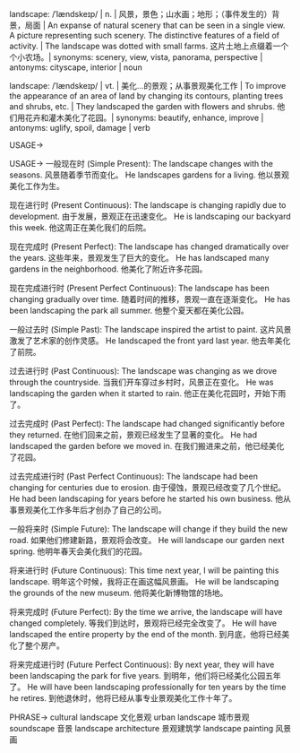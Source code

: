 landscape: /ˈlændskeɪp/ | n. | 风景，景色；山水画；地形；（事件发生的）背景，局面 | An expanse of natural scenery that can be seen in a single view.  A picture representing such scenery. The distinctive features of a field of activity. |  The landscape was dotted with small farms.  这片土地上点缀着一个个小农场。| synonyms: scenery, view, vista, panorama, perspective | antonyms: cityscape, interior | noun

landscape: /ˈlændskeɪp/ | vt. | 美化…的景观；从事景观美化工作 | To improve the appearance of an area of land by changing its contours, planting trees and shrubs, etc. | They landscaped the garden with flowers and shrubs. 他们用花卉和灌木美化了花园。| synonyms:  beautify, enhance, improve | antonyms:  uglify, spoil, damage | verb


USAGE->

USAGE->
一般现在时 (Simple Present):
The landscape changes with the seasons.  风景随着季节而变化。
He landscapes gardens for a living. 他以景观美化工作为生。

现在进行时 (Present Continuous):
The landscape is changing rapidly due to development. 由于发展，景观正在迅速变化。
He is landscaping our backyard this week. 他这周正在美化我们的后院。

现在完成时 (Present Perfect):
The landscape has changed dramatically over the years.  这些年来，景观发生了巨大的变化。
He has landscaped many gardens in the neighborhood. 他美化了附近许多花园。

现在完成进行时 (Present Perfect Continuous):
The landscape has been changing gradually over time.  随着时间的推移，景观一直在逐渐变化。
He has been landscaping the park all summer. 他整个夏天都在美化公园。

一般过去时 (Simple Past):
The landscape inspired the artist to paint.  这片风景激发了艺术家的创作灵感。
He landscaped the front yard last year. 他去年美化了前院。

过去进行时 (Past Continuous):
The landscape was changing as we drove through the countryside. 当我们开车穿过乡村时，风景正在变化。
He was landscaping the garden when it started to rain. 他正在美化花园时，开始下雨了。

过去完成时 (Past Perfect):
The landscape had changed significantly before they returned. 在他们回来之前，景观已经发生了显著的变化。
He had landscaped the garden before we moved in. 在我们搬进来之前，他已经美化了花园。

过去完成进行时 (Past Perfect Continuous):
The landscape had been changing for centuries due to erosion.  由于侵蚀，景观已经改变了几个世纪。
He had been landscaping for years before he started his own business.  他从事景观美化工作多年后才创办了自己的公司。

一般将来时 (Simple Future):
The landscape will change if they build the new road. 如果他们修建新路，景观将会改变。
He will landscape our garden next spring. 他明年春天会美化我们的花园。

将来进行时 (Future Continuous):
This time next year, I will be painting this landscape. 明年这个时候，我将正在画这幅风景画。
He will be landscaping the grounds of the new museum.  他将美化新博物馆的场地。

将来完成时 (Future Perfect):
By the time we arrive, the landscape will have changed completely. 等我们到达时，景观将已经完全改变了。
He will have landscaped the entire property by the end of the month.  到月底，他将已经美化了整个房产。

将来完成进行时 (Future Perfect Continuous):
By next year, they will have been landscaping the park for five years. 到明年，他们将已经美化公园五年了。
He will have been landscaping professionally for ten years by the time he retires. 到他退休时，他将已经从事专业景观美化工作十年了。


PHRASE->
cultural landscape 文化景观
urban landscape 城市景观
soundscape 音景
landscape architecture 景观建筑学
landscape painting 风景画
